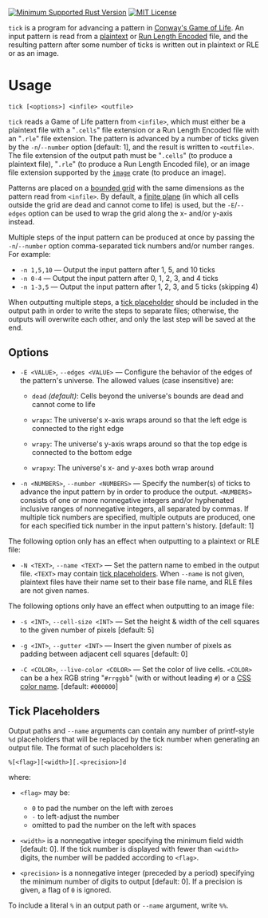 [![Minimum Supported Rust Version](https://img.shields.io/badge/MSRV-1.70-orange)](https://www.rust-lang.org)
[![MIT License](https://img.shields.io/github/license/jwodder/life.svg)](https://opensource.org/licenses/MIT)

`tick` is a program for advancing a pattern in [Conway's Game of Life][].  An
input pattern is read from a [plaintext][] or [Run Length Encoded][] file, and
the resulting pattern after some number of ticks is written out in plaintext or
RLE or as an image.

[Conway's Game of Life]: https://en.wikipedia.org/wiki/Conway%27s_Game_of_Life
[plaintext]: https://conwaylife.com/wiki/Plaintext
[Run Length Encoded]: https://conwaylife.com/wiki/Run_Length_Encoded
[`image`]: https://github.com/image-rs/image

Usage
=====

    tick [<options>] <infile> <outfile>

`tick` reads a Game of Life pattern from `<infile>`, which must either be a
plaintext file with a "`.cells`" file extension or a Run Length Encoded file
with an "`.rle`" file extension.  The pattern is advanced by a number of ticks
given by the `-n`/`--number` option [default: 1], and the result is written to
`<outfile>`.  The file extension of the output path must be "`.cells`" (to
produce a plaintext file), "`.rle`" (to produce a Run Length Encoded file), or
an image file extension supported by the [`image`][] crate (to produce an
image).

Patterns are placed on a [bounded grid][] with the same dimensions as the
pattern read from `<infile>`.  By default, a [finite plane][] (in which all
cells outside the grid are dead and cannot come to life) is used, but the
`-E`/`--edges` option can be used to wrap the grid along the x- and/or y-axis
instead.

[bounded grid]: https://conwaylife.com/wiki/Bounded_grids
[finite plane]: https://conwaylife.com/wiki/Finite_plane

Multiple steps of the input pattern can be produced at once by passing the
`-n`/`--number` option comma-separated tick numbers and/or number ranges.  For
example:

- `-n 1,5,10` — Output the input pattern after 1, 5, and 10 ticks
- `-n 0-4` — Output the input pattern after 0, 1, 2, 3, and 4 ticks
- `-n 1-3,5` — Output the input pattern after 1, 2, 3, and 5 ticks (skipping 4)

When outputting multiple steps, a [tick placeholder](#tick-placeholders) should
be included in the output path in order to write the steps to separate files;
otherwise, the outputs will overwrite each other, and only the last step will
be saved at the end.

Options
-------

- `-E <VALUE>`, `--edges <VALUE>` — Configure the behavior of the edges of the
  pattern's universe.  The allowed values (case insensitive) are:

    - `dead` *(default)*: Cells beyond the universe's bounds are dead and
      cannot come to life

    - `wrapx`: The universe's x-axis wraps around so that the left edge is
      connected to the right edge

    - `wrapy`: The universe's y-axis wraps around so that the top edge is
      connected to the bottom edge

    - `wrapxy`: The universe's x- and y-axes both wrap around

- `-n <NUMBERS>`, `--number <NUMBERS>` — Specify the number(s) of ticks to
  advance the input pattern by in order to produce the output.  `<NUMBERS>`
  consists of one or more nonnegative integers and/or hyphenated inclusive
  ranges of nonnegative integers, all separated by commas.  If multiple tick
  numbers are specified, multiple outputs are produced, one for each specified
  tick number in the input pattern's history.  [default: 1]

The following option only has an effect when outputting to a plaintext or RLE
file:

- `-N <TEXT>`, `--name <TEXT>` — Set the pattern name to embed in the output
  file.  `<TEXT>` may contain [tick placeholders](#tick-placeholders).  When
  `--name` is not given, plaintext files have their name set to their base file
  name, and RLE files are not given names.

The following options only have an effect when outputting to an image file:

- `-s <INT>`, `--cell-size <INT>` — Set the height & width of the cell squares
  to the given number of pixels [default: 5]

- `-g <INT>`, `--gutter <INT>` — Insert the given number of pixels as padding
  between adjacent cell squares [default: 0]

- `-C <COLOR>`, `--live-color <COLOR>` — Set the color of live cells.
  `<COLOR>` can be a hex RGB string "`#rrggbb`" (with or without leading `#`)
  or a [CSS color name][].  [default: `#000000`]

[CSS color name]: https://www.w3.org/TR/css-color-4/#named-colors

Tick Placeholders
-----------------

Output paths and `--name` arguments can contain any number of printf-style `%d`
placeholders that will be replaced by the tick number when generating an output
file.  The format of such placeholders is:

```text
%[<flag>][<width>][.<precision>]d
```

where:

- `<flag>` may be:
    - `0` to pad the number on the left with zeroes
    - `-` to left-adjust the number
    - omitted to pad the number on the left with spaces

- `<width>` is a nonnegative integer specifying the minimum field width
  [default: 0].  If the tick number is displayed with fewer than `<width>`
  digits, the number will be padded according to `<flag>`.

- `<precision>` is a nonnegative integer (preceded by a period) specifying the
  minimum number of digits to output [default: 0].  If a precision is given, a
  flag of `0` is ignored.

To include a literal `%` in an output path or `--name` argument, write `%%`.
